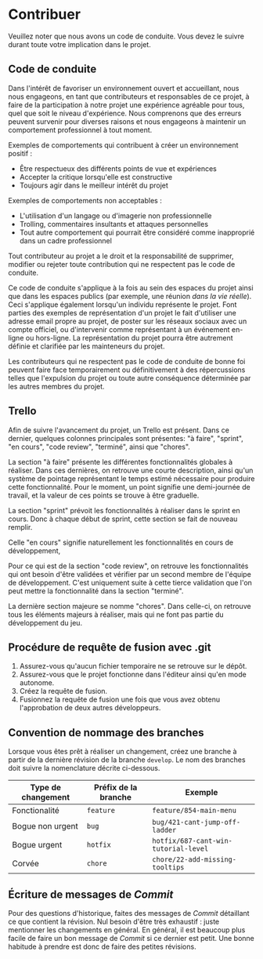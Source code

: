 # Contribuer

Veuillez noter que nous avons un code de conduite. Vous devez le suivre durant toute votre implication dans le projet.

## Code de conduite

Dans l'intérêt de favoriser un environnement ouvert et accueillant, nous nous engageons, en tant que contributeurs 
et responsables de ce projet, à faire de la participation à notre projet une expérience agréable pour tous, quel 
que soit le niveau d'expérience. Nous comprenons que des erreurs peuvent survenir pour diverses raisons et nous 
engageons à maintenir un comportement professionnel à tout moment.

Exemples de comportements qui contribuent à créer un environnement positif :

* Être respectueux des différents points de vue et expériences
* Accepter la critique lorsqu'elle est constructive
* Toujours agir dans le meilleur intérêt du projet

Exemples de comportements non acceptables :

* L'utilisation d'un langage ou d'imagerie non professionnelle
* Trolling, commentaires insultants et attaques personnelles
* Tout autre comportement qui pourrait être considéré comme inapproprié dans un cadre professionnel

Tout contributeur au projet a le droit et la responsabilité de supprimer, modifier ou rejeter toute contribution qui
ne respectent pas le code de conduite.

Ce code de conduite s'applique à la fois au sein des espaces du projet ainsi que dans les espaces publics 
(par exemple, une réunion *dans la vie réelle*). Ceci s'applique également lorsqu'un individu représente le projet. 
Font parties des exemples de représentation d'un projet le fait d'utiliser une adresse email propre au projet, de
poster sur les réseaux sociaux avec un compte officiel, ou d'intervenir comme représentant à un événement en-ligne 
ou hors-ligne. La représentation du projet pourra être autrement définie et clarifiée par les mainteneurs du
projet.

Les contributeurs qui ne respectent pas le code de conduite de bonne foi peuvent faire face temporairement ou 
définitivement à des répercussions telles que l'expulsion du projet ou toute autre conséquence déterminée par les 
autres membres du projet.

## Trello

Afin de suivre l'avancement du projet, un Trello est présent. Dans ce dernier, quelques colonnes principales sont présentes: "à faire", "sprint", "en cours", "code review", "terminé", ainsi que "chores".

La section "à faire" présente les différentes fonctionnalités globales à réaliser. Dans ces dernières, on retrouve une courte description, ainsi qu'un système de pointage représentant le temps estimé nécessaire pour produire cette fonctionnalité. Pour le moment, un point signifie une demi-journée de travail, et la valeur de ces points se trouve à être graduelle.

La section "sprint" prévoit les fonctionnalités à réaliser dans le sprint en cours. Donc à chaque début de sprint, cette section se fait de nouveau remplir. 

Celle "en cours" signifie naturellement les fonctionnalités en cours de développement,

Pour ce qui est de la section "code review", on retrouve les fonctionnalités qui ont besoin d'être validées et vérifier par un second membre de l'équipe de développement. C'est uniquement suite à cette tierce validation que l'on peut mettre la fonctionnalité dans la section "terminé".

La dernière section majeure se nomme "chores". Dans celle-ci, on retrouve tous les éléments majeurs à réaliser, mais qui ne font pas partie du développement du jeu.

## Procédure de requête de fusion avec .git
  
1. Assurez-vous qu'aucun fichier temporaire ne se retrouve sur le dépôt.
1. Assurez-vous que le projet fonctionne dans l'éditeur ainsi qu'en mode autonome.
1. Créez la requête de fusion.
1. Fusionnez la requête de fusion une fois que vous avez obtenu l'approbation de deux autres développeurs.

## Convention de nommage des branches

Lorsque vous êtes prêt à réaliser un changement, créez une branche à partir de la dernière révision de la 
branche `develop`. Le nom des branches doit suivre la nomenclature décrite ci-dessous.

| Type de changement | Préfix de la branche | Exemple                               |
| ------------------ |----------------------| ------------------------------------- |
| Fonctionalité      | `feature`            | `feature/854-main-menu`               |
| Bogue non urgent   | `bug`                | `bug/421-cant-jump-off-ladder`        |
| Bogue urgent       | `hotfix`             | `hotfix/687-cant-win-tutorial-level`  |
| Corvée             | `chore`              | `chore/22-add-missing-tooltips`       |

## Écriture de messages de *Commit*

Pour des questions d'historique, faites des messages de *Commit* détaillant ce que contient la révision. Nul besoin 
d'être très exhaustif : juste mentionner les changements en général. En général, il est beaucoup plus facile de 
faire un bon message de *Commit* si ce dernier est petit. Une bonne habitude à prendre est donc de faire des 
petites révisions.